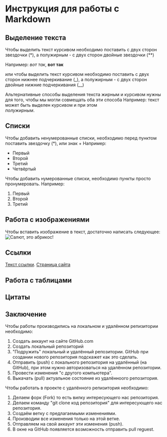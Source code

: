 # Инструкция для работы с Markdown

## Выделение текста

Чтобы выделить текст курсивом необходимо поставить с двух сторон звездочки (*), а полужирным - с двух сторон двойные звездочки (**)

Например: *вот так*, **вот так**

или
чтобы выделить текст курсивом необходимо поставить с двух сторон нижнее подчеркивание (_), а полужирным - с двух сторон двойные нижние подчеркивания (__)

Альтернативные способы выделения текста жирным и курсивом нужны для того, чтобы мы могли совмещать оба эти способа
Например:
текст может быть выделен курсивом и при этом  
*полужирным*.

## Списки

Чтобы добавить ненумерованные списки, необходимо перед пунктом поставить звездочку (*), или знак +
Например:

* Первый
* Второй
* Третий  
* Четвёртый

Чтобы добавить нумерованные списки, необходимо пункты просто пронумеровать.
Например:

1. Первый
2. Второй
3. Третий

## Работа с изображениями

Чтобы вставить изображение в текст, достаточно написать следующее:
![Салют, это абрикос!](704834_original.jpg)

## Ссылки

[Текст ссылки](https://www.example.com).
[Страница сайта](https://gist.github.com/Jekins/2bf2d0638163f1294637)

## Работа с таблицами

## Цитаты

## Заключение

Чтобы работы производились на локальном и удалённом репизитории необходимо:

1. Создать аккаунт на сайте GitHub.com
2. Coздать локальный репозиторий
3. "Подружить" локальный и удалённый репозитории. GitHub при создании нового репозитория подскажет как это сделать.
4. Отправить (push) с локального репозитория на удалённый (на GitHub), при этом нужно авторизоваться на удалённом репозитории.
5. Провести изменения "с другого компьютера".
6. Выкачать (pull) актуальное состояние из удалённоого репозитория.

Чтобы работать в проекте с удалённого репизитория необходимо:

1. Делаем форк (Fork) то есть вилку интересующего нас репозитория.
2. Делаем команду "git clone код репозитория" для  интересующего нас репозитория.
3. Создаём ветку с предлагаемыми изменениями.
4. Производим все изменения только на этой ветке.
5. Отправляем на свой аккаунт эти изменения (push).
6. В окне на GitHub появляется возможность отправить  pull reguest.
